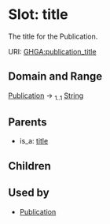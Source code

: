 
# Slot: title


The title for the Publication.

URI: [GHGA:publication_title](https://w3id.org/GHGA/publication_title)


## Domain and Range

[Publication](Publication.md) &#8594;  <sub>1..1</sub> [String](types/String.md)

## Parents

 *  is_a: [title](title.md)

## Children


## Used by

 * [Publication](Publication.md)
